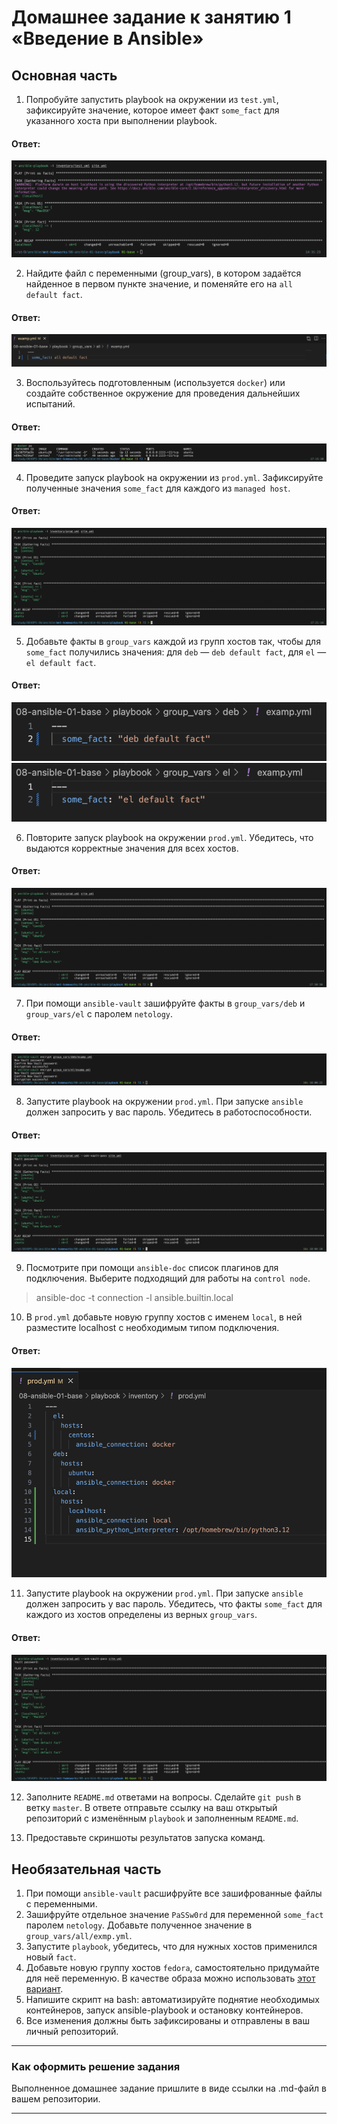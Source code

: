 # Домашнее задание к занятию 1 «Введение в Ansible»

## Основная часть

1. Попробуйте запустить playbook на окружении из `test.yml`, зафиксируйте значение, которое имеет факт `some_fact` для указанного хоста при выполнении playbook.
#### Ответ:
![alt text](./screenshots/screenshots_1.png)

2. Найдите файл с переменными (group_vars), в котором задаётся найденное в первом пункте значение, и поменяйте его на `all default fact`.
#### Ответ:
![alt text](./screenshots/screenshots_2.png)

3. Воспользуйтесь подготовленным (используется `docker`) или создайте собственное окружение для проведения дальнейших испытаний.
#### Ответ:
![alt text](./screenshots/screenshots_3.png)

4. Проведите запуск playbook на окружении из `prod.yml`. Зафиксируйте полученные значения `some_fact` для каждого из `managed host`.
#### Ответ:
![alt text](./screenshots/screenshots_4.png)

5. Добавьте факты в `group_vars` каждой из групп хостов так, чтобы для `some_fact` получились значения: для `deb` — `deb default fact`, для `el` — `el default fact`.
#### Ответ:
![alt text](./screenshots/screenshots_5.png)
![alt text](./screenshots/screenshots_6.png)

6. Повторите запуск playbook на окружении `prod.yml`. Убедитесь, что выдаются корректные значения для всех хостов.
#### Ответ:
![alt text](./screenshots/screenshots_7.png)

7. При помощи `ansible-vault` зашифруйте факты в `group_vars/deb` и `group_vars/el` с паролем `netology`.
#### Ответ:
![alt text](./screenshots/screenshots_8.png)

8. Запустите playbook на окружении `prod.yml`. При запуске `ansible` должен запросить у вас пароль. Убедитесь в работоспособности.
#### Ответ:
![alt text](./screenshots/screenshots_9.png)

9. Посмотрите при помощи `ansible-doc` список плагинов для подключения. Выберите подходящий для работы на `control node`.
> ansible-doc -t connection -l 
> ansible.builtin.local


10. В `prod.yml` добавьте новую группу хостов с именем  `local`, в ней разместите localhost с необходимым типом подключения.
#### Ответ:
![alt text](./screenshots/screenshots_10.png)

11. Запустите playbook на окружении `prod.yml`. При запуске `ansible` должен запросить у вас пароль. Убедитесь, что факты `some_fact` для каждого из хостов определены из верных `group_vars`.
#### Ответ:
![alt text](./screenshots/screenshots_11.png)

12. Заполните `README.md` ответами на вопросы. Сделайте `git push` в ветку `master`. В ответе отправьте ссылку на ваш открытый репозиторий с изменённым `playbook` и заполненным `README.md`.


13. Предоставьте скриншоты результатов запуска команд.


## Необязательная часть

1. При помощи `ansible-vault` расшифруйте все зашифрованные файлы с переменными.
2. Зашифруйте отдельное значение `PaSSw0rd` для переменной `some_fact` паролем `netology`. Добавьте полученное значение в `group_vars/all/exmp.yml`.
3. Запустите `playbook`, убедитесь, что для нужных хостов применился новый `fact`.
4. Добавьте новую группу хостов `fedora`, самостоятельно придумайте для неё переменную. В качестве образа можно использовать [этот вариант](https://hub.docker.com/r/pycontribs/fedora).
5. Напишите скрипт на bash: автоматизируйте поднятие необходимых контейнеров, запуск ansible-playbook и остановку контейнеров.
6. Все изменения должны быть зафиксированы и отправлены в ваш личный репозиторий.

---

### Как оформить решение задания

Выполненное домашнее задание пришлите в виде ссылки на .md-файл в вашем репозитории.

---
